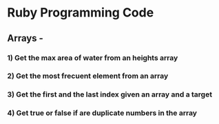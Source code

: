 # Ruby Programming Code
## Arrays -
### 1) Get the max area of water from an heights array
### 2) Get the most frecuent element from an array
### 3) Get the first and the last index given an array and a target
### 4) Get true or false if are duplicate numbers in the array
